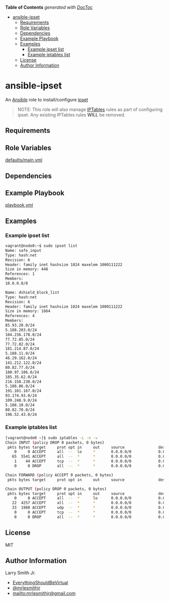 <!-- START doctoc generated TOC please keep comment here to allow auto update -->
<!-- DON'T EDIT THIS SECTION, INSTEAD RE-RUN doctoc TO UPDATE -->
**Table of Contents**  *generated with [DocToc](https://github.com/thlorenz/doctoc)*

- [ansible-ipset](#ansible-ipset)
  - [Requirements](#requirements)
  - [Role Variables](#role-variables)
  - [Dependencies](#dependencies)
  - [Example Playbook](#example-playbook)
  - [Examples](#examples)
    - [Example ipset list](#example-ipset-list)
    - [Example iptables list](#example-iptables-list)
  - [License](#license)
  - [Author Information](#author-information)

<!-- END doctoc generated TOC please keep comment here to allow auto update -->

# ansible-ipset

An [Ansible](https://www.ansible.com) role to install/configure [ipset](http://ipset.netfilter.org/)

> NOTE: This role will also manage [IPTables](http://netfilter.org/projects/iptables/index.html)
> rules as part of configuring ipset. Any existing IPTables rules **WILL** be
> removed.

## Requirements

## Role Variables

[defaults/main.yml](defaults/main.yml)

## Dependencies

## Example Playbook

[playbook.yml](./playbook.yml)

## Examples

### Example ipset list

```bash
vagrant@node0:~$ sudo ipset list
Name: safe_input
Type: hash:net
Revision: 6
Header: family inet hashsize 1024 maxelem 1000111222
Size in memory: 448
References: 1
Members:
10.0.0.0/8

Name: dshield_block_list
Type: hash:net
Revision: 6
Header: family inet hashsize 1024 maxelem 1000111222
Size in memory: 1664
References: 4
Members:
85.93.20.0/24
5.188.203.0/24
104.236.178.0/24
77.72.85.0/24
77.72.82.0/24
181.214.87.0/24
5.188.11.0/24
46.29.162.0/24
141.212.122.0/24
80.82.77.0/24
180.97.106.0/24
185.35.62.0/24
216.158.238.0/24
5.188.86.0/24
191.101.167.0/24
93.174.93.0/24
109.248.9.0/24
5.188.10.0/24
80.82.70.0/24
196.52.43.0/24
```

### Example iptables list

```bash
[vagrant@node0 ~]$ sudo iptables -L -n -v
Chain INPUT (policy DROP 0 packets, 0 bytes)
 pkts bytes target     prot opt in     out     source               destination
    0     0 ACCEPT     all  --  lo     *       0.0.0.0/0            0.0.0.0/0
   65  5541 ACCEPT     all  --  *      *       0.0.0.0/0            0.0.0.0/0            ctstate RELATED,ESTABLISHED
    1    44 ACCEPT     tcp  --  *      *       0.0.0.0/0            0.0.0.0/0            multiport dports 22,2202,2222 ctstate NEW match-set safe_input src
    0     0 DROP       all  --  *      *       0.0.0.0/0            0.0.0.0/0            match-set dshield_block_list src

Chain FORWARD (policy ACCEPT 0 packets, 0 bytes)
 pkts bytes target     prot opt in     out     source               destination

Chain OUTPUT (policy DROP 0 packets, 0 bytes)
 pkts bytes target     prot opt in     out     source               destination
    0     0 ACCEPT     all  --  *      lo      0.0.0.0/0            0.0.0.0/0
   22  4257 ACCEPT     all  --  *      *       0.0.0.0/0            0.0.0.0/0            ctstate ESTABLISHED
   33  1988 ACCEPT     udp  --  *      *       0.0.0.0/0            0.0.0.0/0            multiport dports 53,123 ctstate NEW
    0     0 ACCEPT     tcp  --  *      *       0.0.0.0/0            0.0.0.0/0            multiport dports 22,80 ctstate NEW
    0     0 DROP       all  --  *      *       0.0.0.0/0            0.0.0.0/0            match-set dshield_block_list dst
```

## License

MIT

## Author Information

Larry Smith Jr.

-   [EverythingShouldBeVirtual](http://everythingshouldbevirtual.com)
-   [@mrlesmithjr](https://www.twitter.com/mrlesmithjr)
-   <mailto:mrlesmithjr@gmail.com>
